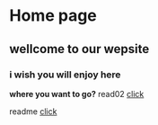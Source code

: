 # Home page
 
 ## wellcome to our wepsite 
 ### i wish you will enjoy here

**where you want to go?**
read02 [click](https://yazan-alshekha.github.io/learning-journal/read02)

readme [click](https://yazan-alshekha.github.io/learning-journal/index)